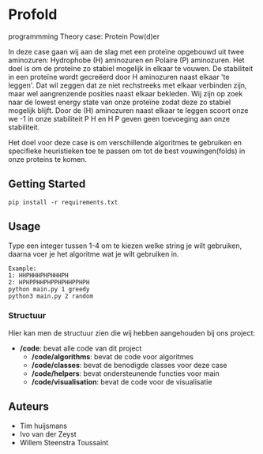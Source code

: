 # Profold
programmming Theory
case: Protein Pow(d)er

In deze case gaan wij aan de slag met een proteïne opgebouwd uit twee aminozuren: Hydrophobe (H) aminozuren en Polaire (P) aminozuren. Het doel is om de proteïne zo stabiel mogelijk in elkaar te vouwen. De stabiliteit in een proteïne wordt gecreëerd door H aminozuren naast elkaar 'te leggen'. Dat wil zeggen dat ze niet rechstreeks met elkaar verbinden zijn, maar wel aangrenzende posities naast elkaar bekleden. Wij zijn op zoek naar de 
lowest energy state van onze proteïne zodat deze zo stabiel mogelijk blijft. Door de (H) aminozuren naast elkaar te leggen scoort onze we -1 in onze stabiliteit P H en H P geven geen toevoeging aan onze stabiliteit.

Het doel voor deze case is om verschillende algoritmes te gebruiken en specifieke heuristieken toe te passen om tot de best vouwingen(folds) in onze proteins te komen.

## Getting Started
```command 
pip install -r requirements.txt
```
## Usage 
Type een integer tussen 1-4 om te kiezen welke string je wilt gebruiken, daarna voer je het algoritme wat je wilt gebruiken in.
```command
Example:
1: HHPHHHPHPHHHPH
2: HPHPPHHPHPPHPHHPPHPH
python main.py 1 greedy
python3 main.py 2 random
```
### Structuur

Hier kan men de structuur zien die wij hebben aangehouden bij ons project:

- **/code**: bevat alle code van dit project
  - **/code/algorithms**: bevat de code voor algoritmes
  - **/code/classes**: bevat de benodigde classes voor deze case
  - **/code/helpers**: bevat ondersteunende functies voor main
  - **/code/visualisation**: bevat de code voor de visualisatie

## Auteurs
- Tim huijsmans
- Ivo van der Zeyst
- Willem Steenstra Toussaint

